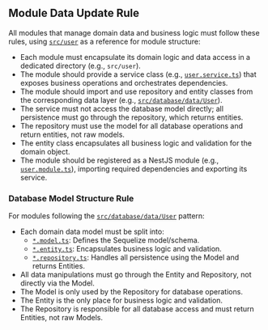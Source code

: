 ## Module Data Update Rule

All modules that manage domain data and business logic must follow these rules, using [`src/user`](src/user/user.module.ts:1) as a reference for module structure:

- Each module must encapsulate its domain logic and data access in a dedicated directory (e.g., `src/user`).
- The module should provide a service class (e.g., [`user.service.ts`](src/user/user.service.ts:1)) that exposes business operations and orchestrates dependencies.
- The module should import and use repository and entity classes from the corresponding data layer (e.g., [`src/database/data/User`](src/database/data/User/user.model.ts:1)).
- The service must not access the database model directly; all persistence must go through the repository, which returns entities.
- The repository must use the model for all database operations and return entities, not raw models.
- The entity class encapsulates all business logic and validation for the domain object.
- The module should be registered as a NestJS module (e.g., [`user.module.ts`](src/user/user.module.ts:1)), importing required dependencies and exporting its service.

### Database Model Structure Rule

For modules following the [`src/database/data/User`](src/database/data/User/user.model.ts:1) pattern:

- Each domain data model must be split into:
    - [`*.model.ts`](src/database/data/User/user.model.ts:1): Defines the Sequelize model/schema.
    - [`*.entity.ts`](src/database/data/User/user.entity.ts:1): Encapsulates business logic and validation.
    - [`*.repository.ts`](src/database/data/User/user.repository.ts:1): Handles all persistence using the Model and returns Entities.
- All data manipulations must go through the Entity and Repository, not directly via the Model.
- The Model is only used by the Repository for database operations.
- The Entity is the only place for business logic and validation.
- The Repository is responsible for all database access and must return Entities, not raw Models.
